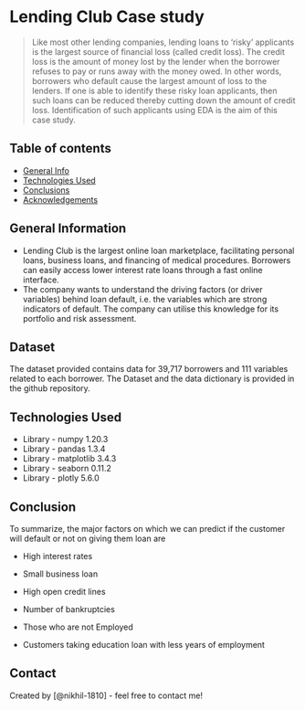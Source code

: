 # Lending Club Case study

> Like most other lending companies, lending loans to ‘risky’ applicants is the largest source of financial loss (called credit loss). The credit loss is the amount of money lost by the lender when the borrower refuses to pay or runs away with the money owed. In other words, borrowers who default cause the largest amount of loss to the lenders.
> If one is able to identify these risky loan applicants, then such loans can be reduced thereby cutting down the amount of credit loss. Identification of such applicants using EDA is the aim of this case study.

## Table of contents

- [General Info](#general-information)
- [Technologies Used](#technologies-used)
- [Conclusions](#conclusions)
- [Acknowledgements](#acknowledgements)

## General Information

- Lending Club is the largest online loan marketplace, facilitating personal loans, business loans, and financing of medical procedures. Borrowers can easily access lower interest rate loans through a fast online interface.
- The company wants to understand the driving factors (or driver variables) behind loan default, i.e. the variables which are strong indicators of default. The company can utilise this knowledge for its portfolio and risk assessment.

## Dataset

The dataset provided contains data for 39,717 borrowers and 111 variables related to each borrower. The Dataset and the data dictionary is provided in the github repository.

## Technologies Used

- Library - numpy 1.20.3
- Library - pandas 1.3.4
- Library - matplotlib 3.4.3
- Library - seaborn 0.11.2
- Library - plotly 5.6.0

## Conclusion

To summarize, the major factors on which we can predict if the customer will default or not on giving them loan are

- High interest rates​

- Small business loan​

- High open credit lines​

- Number of bankruptcies​

- Those who are not Employed​

- Customers taking education loan with less years of employment

## Contact

Created by [@nikhil-1810] - feel free to contact me!
